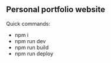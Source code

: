 ## Personal portfolio website

Quick commands:
- npm i
- npm run dev
- npm run build
- npm run deploy
